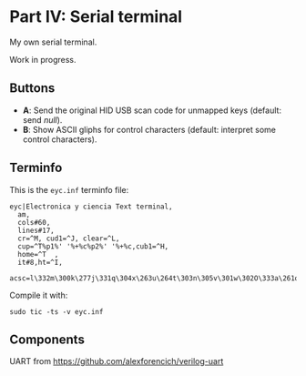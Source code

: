 # Part IV: Serial terminal

My own serial terminal.

Work in progress.

## Buttons

- **A**: Send the original HID USB scan code for unmapped keys (default: send *null*).
- **B**: Show ASCII gliphs for control characters (default: interpret some control characters).

## Terminfo

This is the `eyc.inf` terminfo file:

    eyc|Electronica y ciencia Text terminal,
      am,
      cols#60,
      lines#17,
      cr=^M, cud1=^J, clear=^L,
      cup=^T%p1%' '%+%c%p2%' '%+%c,cub1=^H,
      home=^T  ,
      it#8,ht=^I,
      acsc=l\332m\300k\277j\331q\304x\263u\264t\303n\305v\301w\302O\333a\261o\337s\334,

Compile it with:

    sudo tic -ts -v eyc.inf


## Components

UART from https://github.com/alexforencich/verilog-uart

